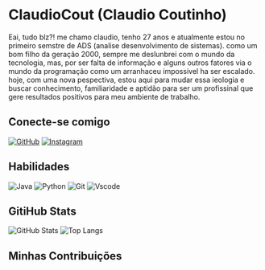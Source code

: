 # ClaudioCout (Claudio Coutinho)
Eai, tudo blz?! me chamo claudio, tenho 27 anos e atualmente estou no primeiro semstre de ADS (analise desenvolvimento de sistemas). como um bom filho da geração 2000, sempre me deslunbrei com o mundo da tecnologia, mas, por ser falta de informação e alguns outros fatores via o mundo da programação como um arranhaceu impossivel ha ser escalado.  hoje, com uma nova pespectiva, estou aqui para mudar essa ieologia e buscar conhecimento, familiaridade e aptidão para ser um profissinal que gere resultados positivos para meu ambiente de trabalho.
## Conecte-se comigo 
[![GitHub](https://img.shields.io/badge/GitHub-100000?style=for-the-badge&logo=github&logoColor=white)](https://github.com/claudiocout)
[![Instagram](https://img.shields.io/badge/-Instagram-%23E4405F?style=for-the-badge&logo=instagram&logoColor=white)](https://www.instagram.com/claudio_cout/)
## Habilidades
![Java](https://img.shields.io/badge/java-%23ED8B00.svg?style=for-the-badge&logo=openjdk&logoColor=white)
![Python](https://img.shields.io/badge/python-3670A0?style=for-the-badge&logo=python&logoColor=ffdd54)
![Git](https://img.shields.io/badge/GIT-E44C30?style=for-the-badge&logo=git&logoColor=white)
![Vscode](https://img.shields.io/badge/Vscode-007ACC?style=for-the-badge&logo=visual-studio-code&logoColor=white)

## GitiHub Stats
![GitHub Stats](https://github-readme-stats.vercel.app/api?username=claudiocout&theme=transparent&bg_color=000&border_color=30A3DC&show_icons=true&icon_color=30A3DC&title_color=E94D5F&text_color=FFF)
![Top Langs](https://github-readme-stats-git-masterrstaa-rickstaa.vercel.app/api/top-langs/?username=SEUUSERNAME&bg_color=000&border_color=30A3DC&title_color=E94D5F&text_color=FFF)

## Minhas Contribuições
